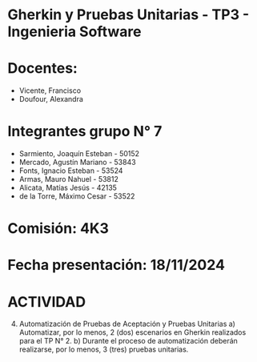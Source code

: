 # Gherkin y Pruebas Unitarias - TP3 - Ingenieria Software

# Docentes:
- Vicente, Francisco
- Doufour, Alexandra
# Integrantes grupo N° 7
- Sarmiento, Joaquín Esteban - 50152
- Mercado, Agustín Mariano - 53843
- Fonts, Ignacio Esteban - 53524
- Armas, Mauro Nahuel - 53812
- Alicata, Matías Jesús - 42135
- de la Torre, Máximo Cesar - 53522
# Comisión: 4K3
# Fecha presentación: 18/11/2024

# ACTIVIDAD
4. Automatización de Pruebas de Aceptación y Pruebas Unitarias
   a) Automatizar, por lo menos, 2 (dos) escenarios en Gherkin realizados para el TP N° 2.
   b) Durante el proceso de automatización deberán realizarse, por lo menos, 3 (tres) pruebas
   unitarias.
